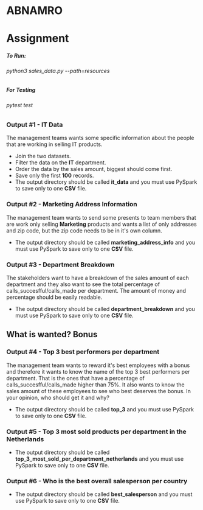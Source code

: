 # ABNAMRO
# Assignment

##### To Run:
###### python3 sales_data.py --path=resources

##### For Testing
###### pytest test


### Output #1 - **IT Data**

The management teams wants some specific information about the people that are working in selling IT products.

- Join the two datasets.
- Filter the data on the **IT** department.
- Order the data by the sales amount, biggest should come first.
- Save only the first **100** records.
- The output directory should be called **it_data** and you must use PySpark to save only to one **CSV** file.

### Output #2 - **Marketing Address Information**

The management team wants to send some presents to team members that are work only selling **Marketing** products and wants a list of only addresses and zip code, but the zip code needs to be in it's own column.

- The output directory should be called **marketing_address_info** and you must use PySpark to save only to one **CSV** file.

### Output #3 - **Department Breakdown**

The stakeholders want to have a breakdown of the sales amount of each department and they also want to see the total percentage of calls_succesfful/calls_made per department. The amount of money and percentage should be easily readable.

- The output directory should be called **department_breakdown** and you must use PySpark to save only to one **CSV** file.

## What is wanted? Bonus

### Output #4 - **Top 3 best performers per department**

The management team wants to reward it's best employees with a bonus and therefore it wants to know the name of the top 3 best performers per department. That is the ones that have a percentage of calls_succesfful/calls_made higher than 75%. It also wants to know the sales amount of these employees to see who best deserves the bonus. In your opinion, who should get it and why?

- The output directory should be called **top_3** and you must use PySpark to save only to one **CSV** file.

### Output #5 - **Top 3 most sold products per department in the Netherlands**

- The output directory should be called **top_3_most_sold_per_department_netherlands** and you must use PySpark to save only to one **CSV** file.

### Output #6 - **Who is the best overall salesperson per country**

- The output directory should be called **best_salesperson** and you must use PySpark to save only to one **CSV** file.
